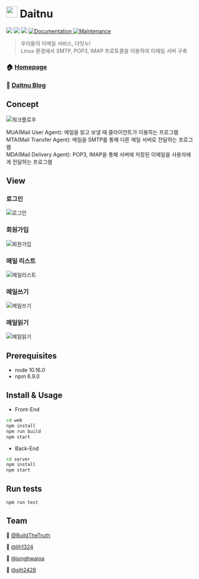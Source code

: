 # <img width="30" src="https://user-images.githubusercontent.com/33617083/68571001-457a9d80-04a5-11ea-9a47-98c0fd36a1d9.png" style="margin:-5px 0px"> Daitnu

<p>
  <img src = 'https://img.shields.io/github/v/release/connect-foundation/2019-06?color=green' />
  <img src="https://img.shields.io/badge/node-10.16.0-blue.svg" />
  <img src="https://img.shields.io/badge/npm-6.9.0-blue.svg" />
  <a href="https://github.com/BuildTheTruth/daitnu#readme" target="_blank">
    <img alt="Documentation" src="https://img.shields.io/badge/documentation-yes-brightgreen.svg" />
  </a>
  <a href="https://github.com/BuildTheTruth/daitnu/graphs/commit-activity" target="_blank">
    <img alt="Maintenance" src="https://img.shields.io/badge/Maintained%3F-yes-green.svg" />
  </a>

</p>

> 우리들의 이메일 서비스, 다잇누!  
> Linux 환경에서 SMTP, POP3, IMAP 프로토콜을 이용하여 이메일 서버 구축

### 🏠 [Homepage](https://www.daitnu.com)

### :postbox: [Daitnu Blog](https://velog.io/@daitnu)

## Concept

![워크플로우](https://user-images.githubusercontent.com/31912670/70213083-df1f2d00-177b-11ea-8144-3c4e3a362ddf.png)

MUA(Mail User Agent): 메일을 읽고 보낼 때 클라이언트가 이용하는 프로그램  
MTA(Mail Transfer Agent): 메일을 SMTP를 통해 다른 메일 서버로 전달하는 프로그램  
MDA(Mail Delivery Agent): POP3, IMAP을 통해 서버에 저장된 이메일을 사용자에게 전달하는 프로그램

## View

### 로그인

![로그인](https://i.imgur.com/YFNnn8D.png)

### 회원가입

![회원가입](https://user-images.githubusercontent.com/31912670/69363195-60ce7f80-0cd3-11ea-9c5b-7dacffcad66c.png)

### 메일 리스트

![메일리스트](https://user-images.githubusercontent.com/33617083/70243807-a781a680-17b6-11ea-8035-fcd66c8f4b7c.PNG)

### 메일쓰기

![메일쓰기](https://user-images.githubusercontent.com/33617083/70243577-304c1280-17b6-11ea-9a0f-73207ebff50f.PNG)

### 메일읽기

![메일읽기](https://user-images.githubusercontent.com/33617083/70243581-30e4a900-17b6-11ea-9c23-d0461c65598e.PNG)


## Prerequisites

- node 10.16.0
- npm 6.9.0

## Install & Usage

- Front-End

```sh
cd web
npm install
npm run build
npm start
```

- Back-End

```sh
cd server
npm install
npm start
```

## Run tests

```sh
npm run test
```

## Team

👤 [@BuildTheTruth](https://github.com/BuildTheTruth)

👤 [@ljh1324](https://github.com/ljh1324)

👤 [@jonghwajoa](https://github.com/jonghwajoa)

👤 [@sjh2428](https://github.com/sjh2428)
